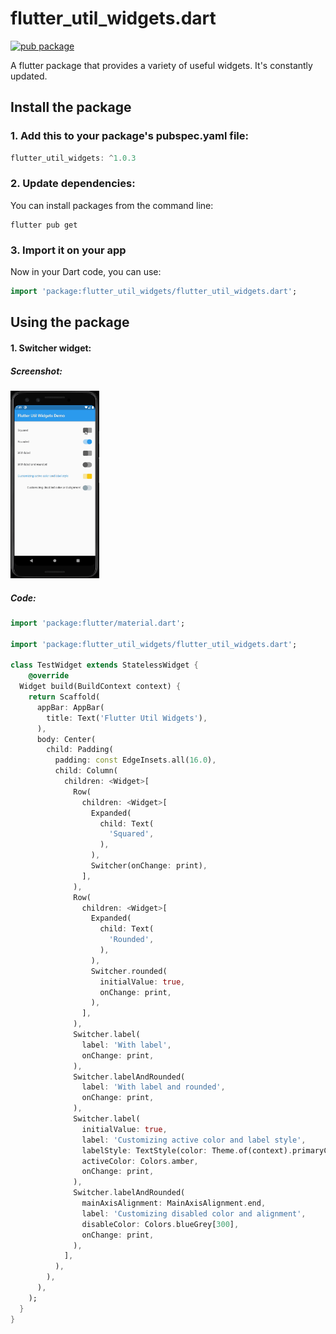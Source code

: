 <!-- Language: [English](README.md) | [Português](translation/pt-BR/README.md) -->

# flutter_util_widgets.dart
[![pub package](https://img.shields.io/badge/flutter__util__widgets-v1.0.0-blue)](https://pub.dev/packages/flutter_util_widgets)

A flutter package that provides a variety of useful widgets. It&#x27;s constantly updated.

## Install the package

### 1. Add this to your package's pubspec.yaml file:
```dart
flutter_util_widgets: ^1.0.3
```
### 2. Update dependencies:
You can install packages from the command line:
```console
flutter pub get
```

### 3. Import it on your app
Now in your Dart code, you can use:
```dart
import 'package:flutter_util_widgets/flutter_util_widgets.dart';
```

## Using the package

#### 1. Switcher widget:
##### Screenshot:
<img src="https://github.com/luizjacomn/flutter_util_widgets/raw/master/screenshots/switcher.gif" height="300em" />

##### Code:
```dart
import 'package:flutter/material.dart';

import 'package:flutter_util_widgets/flutter_util_widgets.dart';

class TestWidget extends StatelessWidget {
    @override
  Widget build(BuildContext context) {
    return Scaffold(
      appBar: AppBar(
        title: Text('Flutter Util Widgets'),
      ),
      body: Center(
        child: Padding(
          padding: const EdgeInsets.all(16.0),
          child: Column(
            children: <Widget>[
              Row(
                children: <Widget>[
                  Expanded(
                    child: Text(
                      'Squared',
                    ),
                  ),
                  Switcher(onChange: print),
                ],
              ),
              Row(
                children: <Widget>[
                  Expanded(
                    child: Text(
                      'Rounded',
                    ),
                  ),
                  Switcher.rounded(
                    initialValue: true,
                    onChange: print,
                  ),
                ],
              ),
              Switcher.label(
                label: 'With label',
                onChange: print,
              ),
              Switcher.labelAndRounded(
                label: 'With label and rounded',
                onChange: print,
              ),
              Switcher.label(
                initialValue: true,
                label: 'Customizing active color and label style',
                labelStyle: TextStyle(color: Theme.of(context).primaryColor),
                activeColor: Colors.amber,
                onChange: print,
              ),
              Switcher.labelAndRounded(
                mainAxisAlignment: MainAxisAlignment.end,
                label: 'Customizing disabled color and alignment',
                disableColor: Colors.blueGrey[300],
                onChange: print,
              ),
            ],
          ),
        ),
      ),
    );
  }
}
```